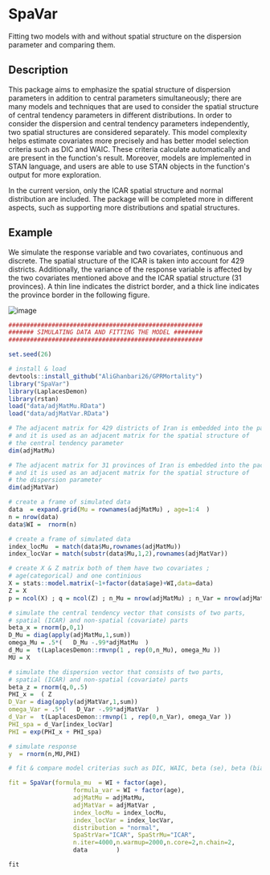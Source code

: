 # SpaVar
Fitting two models with and without spatial structure on the dispersion parameter and comparing them.

## Description
This package aims to emphasize the spatial structure of dispersion parameters in addition to central parameters simultaneously; there are many models and techniques that are used to consider the spatial structure of central tendency parameters in different distributions. In order to consider the dispersion and central tendency parameters independently, two spatial structures are considered separately. This model complexity helps estimate covariates more precisely and has better model selection criteria such as DIC and WAIC. These criteria calculate automatically and are present in the function's result. Moreover, models are implemented in STAN language, and users are able to use STAN objects in the function's output for more exploration.

In the current version, only the ICAR spatial structure and normal distribution are included. The package will be completed more in different aspects, such as supporting more distributions and spatial structures.

## Example
We simulate the response variable and two covariates, continuous and discrete. The spatial structure of the ICAR is taken into account for 429 districts. Additionally, the variance of the response variable is affected by the two covariates mentioned above and the ICAR spatial structure (31 provinces). A thin line indicates the district border, and a thick line indicates the province border in the following figure.


![image](https://user-images.githubusercontent.com/30459265/222126706-60659259-f278-4a97-9459-c2c635894529.png)


```r
######################################################
####### SIMULATING DATA AND FITTING THE MODEL ########
######################################################

set.seed(26)

# install & load
devtools::install_github("AliGhanbari26/GPRMortality")
library("SpaVar")
library(LaplacesDemon)
library(rstan)
load("data/adjMatMu.RData")
load("data/adjMatVar.RData")

# The adjacent matrix for 429 districts of Iran is embedded into the package,
# and it is used as an adjacent matrix for the spatial structure of
# the central tendency parameter
dim(adjMatMu)

# The adjacent matrix for 31 provinces of Iran is embedded into the package,
# and it is used as an adjacent matrix for the spatial structure of
# the dispersion parameter
dim(adjMatVar)

# create a frame of simulated data
data  = expand.grid(Mu = rownames(adjMatMu) , age=1:4  )
n = nrow(data)
data$WI =  rnorm(n)

# create a frame of simulated data
index_locMu  = match(data$Mu,rownames(adjMatMu))
index_locVar = match(substr(data$Mu,1,2),rownames(adjMatVar))

# create X & Z matrix both of them have two covariates ;
# age(categorical) and one continious
X = stats::model.matrix(~1+factor(data$age)+WI,data=data)
Z = X
p = ncol(X) ; q = ncol(Z) ; n_Mu = nrow(adjMatMu) ; n_Var = nrow(adjMatVar)

# simulate the central tendency vector that consists of two parts,
# spatial (ICAR) and non-spatial (covariate) parts
beta_x = rnorm(p,0,1)
D_Mu = diag(apply(adjMatMu,1,sum))
omega_Mu = .5*(   D_Mu -.99*adjMatMu  )
d_Mu =  t(LaplacesDemon::rmvnp(1 , rep(0,n_Mu), omega_Mu ))
MU = X

# simulate the dispersion vector that consists of two parts,
# spatial (ICAR) and non-spatial (covariate) parts
beta_z = rnorm(q,0,.5)
PHI_x =  ( Z
D_Var = diag(apply(adjMatVar,1,sum))
omega_Var = .5*(   D_Var -.99*adjMatVar  )
d_Var =  t(LaplacesDemon::rmvnp(1 , rep(0,n_Var), omega_Var ))
PHI_spa = d_Var[index_locVar]
PHI = exp(PHI_x + PHI_spa)

# simulate response
y  = rnorm(n,MU,PHI)

# fit & compare model criterias such as DIC, WAIC, beta (se), beta (bias)

fit = SpaVar(formula_mu  = WI + factor(age),
                  formula_var = WI + factor(age),
                  adjMatMu = adjMatMu,
                  adjMatVar = adjMatVar ,
                  index_locMu = index_locMu,
                  index_locVar = index_locVar,
                  distribution = "normal",
                  SpaStrVar="ICAR", SpaStrMu="ICAR",
                  n.iter=4000,n.warmup=2000,n.core=2,n.chain=2,
                  data        )

fit

```


